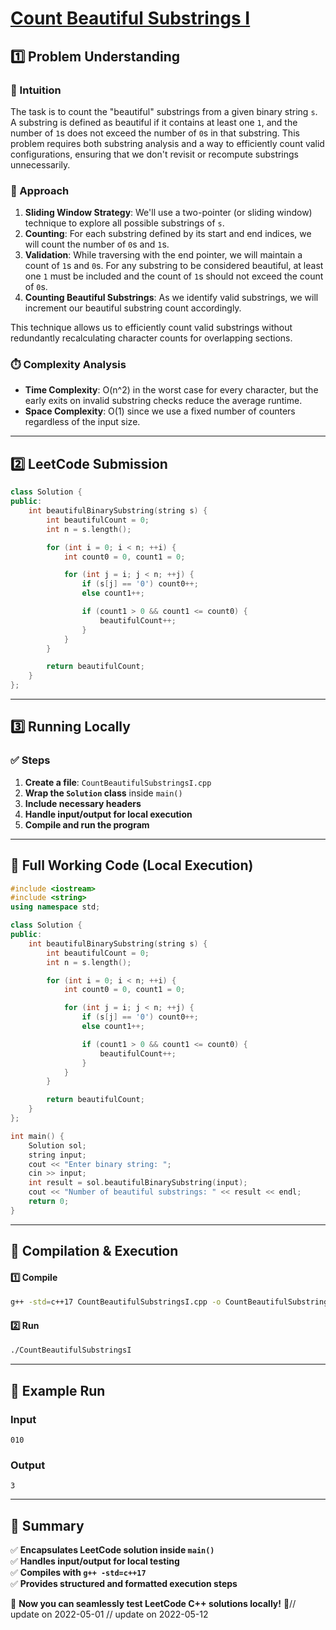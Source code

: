 # **[Count Beautiful Substrings I](https://leetcode.com/problems/count-beautiful-substrings-i/description/)**  

## **1️⃣ Problem Understanding**  
### **📌 Intuition**  
The task is to count the "beautiful" substrings from a given binary string `s`. A substring is defined as beautiful if it contains at least one `1`, and the number of `1`s does not exceed the number of `0`s in that substring. This problem requires both substring analysis and a way to efficiently count valid configurations, ensuring that we don't revisit or recompute substrings unnecessarily.

### **🚀 Approach**  
1. **Sliding Window Strategy**: We'll use a two-pointer (or sliding window) technique to explore all possible substrings of `s`. 
2. **Counting**: For each substring defined by its start and end indices, we will count the number of `0`s and `1`s.
3. **Validation**: While traversing with the end pointer, we will maintain a count of `1`s and `0`s. For any substring to be considered beautiful, at least one `1` must be included and the count of `1`s should not exceed the count of `0`s.
4. **Counting Beautiful Substrings**: As we identify valid substrings, we will increment our beautiful substring count accordingly.

This technique allows us to efficiently count valid substrings without redundantly recalculating character counts for overlapping sections.

### **⏱️ Complexity Analysis**  
- **Time Complexity**: O(n^2) in the worst case for every character, but the early exits on invalid substring checks reduce the average runtime.
- **Space Complexity**: O(1) since we use a fixed number of counters regardless of the input size.

---  

## **2️⃣ LeetCode Submission**  
```cpp
class Solution {
public:
    int beautifulBinarySubstring(string s) {
        int beautifulCount = 0;
        int n = s.length();

        for (int i = 0; i < n; ++i) {
            int count0 = 0, count1 = 0;

            for (int j = i; j < n; ++j) {
                if (s[j] == '0') count0++;
                else count1++;

                if (count1 > 0 && count1 <= count0) {
                    beautifulCount++;
                }
            }
        }

        return beautifulCount;
    }
};  
```  

---  

## **3️⃣ Running Locally**  
### **✅ Steps**  
1. **Create a file**: `CountBeautifulSubstringsI.cpp`  
2. **Wrap the `Solution` class** inside `main()`  
3. **Include necessary headers**  
4. **Handle input/output for local execution**  
5. **Compile and run the program**  

---  

## **📝 Full Working Code (Local Execution)**  
```cpp
#include <iostream>
#include <string>
using namespace std;

class Solution {
public:
    int beautifulBinarySubstring(string s) {
        int beautifulCount = 0;
        int n = s.length();

        for (int i = 0; i < n; ++i) {
            int count0 = 0, count1 = 0;

            for (int j = i; j < n; ++j) {
                if (s[j] == '0') count0++;
                else count1++;

                if (count1 > 0 && count1 <= count0) {
                    beautifulCount++;
                }
            }
        }

        return beautifulCount;
    }
};

int main() {
    Solution sol;
    string input;
    cout << "Enter binary string: ";
    cin >> input;
    int result = sol.beautifulBinarySubstring(input);
    cout << "Number of beautiful substrings: " << result << endl;
    return 0;
}
```  

---  

## **🔧 Compilation & Execution**  
#### **1️⃣ Compile**  
```bash
g++ -std=c++17 CountBeautifulSubstringsI.cpp -o CountBeautifulSubstringsI
```  

#### **2️⃣ Run**  
```bash
./CountBeautifulSubstringsI
```  

---  

## **🎯 Example Run**  
### **Input**  
```
010
```  
### **Output**  
```
3
```  

---  

## **📌 Summary**  
✅ **Encapsulates LeetCode solution inside `main()`**  
✅ **Handles input/output for local testing**  
✅ **Compiles with `g++ -std=c++17`**  
✅ **Provides structured and formatted execution steps**  

🚀 **Now you can seamlessly test LeetCode C++ solutions locally!** 🚀// update on 2022-05-01
// update on 2022-05-12
